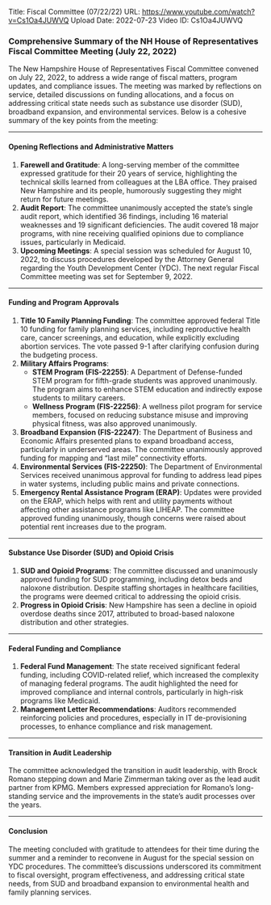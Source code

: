 Title: Fiscal Committee (07/22/22)
URL: https://www.youtube.com/watch?v=Cs1Oa4JUWVQ
Upload Date: 2022-07-23
Video ID: Cs1Oa4JUWVQ

### Comprehensive Summary of the NH House of Representatives Fiscal Committee Meeting (July 22, 2022)

The New Hampshire House of Representatives Fiscal Committee convened on July 22, 2022, to address a wide range of fiscal matters, program updates, and compliance issues. The meeting was marked by reflections on service, detailed discussions on funding allocations, and a focus on addressing critical state needs such as substance use disorder (SUD), broadband expansion, and environmental services. Below is a cohesive summary of the key points from the meeting:

---

#### **Opening Reflections and Administrative Matters**
1. **Farewell and Gratitude**: A long-serving member of the committee expressed gratitude for their 20 years of service, highlighting the technical skills learned from colleagues at the LBA office. They praised New Hampshire and its people, humorously suggesting they might return for future meetings.
2. **Audit Report**: The committee unanimously accepted the state’s single audit report, which identified 36 findings, including 16 material weaknesses and 19 significant deficiencies. The audit covered 18 major programs, with nine receiving qualified opinions due to compliance issues, particularly in Medicaid.
3. **Upcoming Meetings**: A special session was scheduled for August 10, 2022, to discuss procedures developed by the Attorney General regarding the Youth Development Center (YDC). The next regular Fiscal Committee meeting was set for September 9, 2022.

---

#### **Funding and Program Approvals**
1. **Title 10 Family Planning Funding**: The committee approved federal Title 10 funding for family planning services, including reproductive health care, cancer screenings, and education, while explicitly excluding abortion services. The vote passed 9-1 after clarifying confusion during the budgeting process.
2. **Military Affairs Programs**:
   - **STEM Program (FIS-22255)**: A Department of Defense-funded STEM program for fifth-grade students was approved unanimously. The program aims to enhance STEM education and indirectly expose students to military careers.
   - **Wellness Program (FIS-22256)**: A wellness pilot program for service members, focused on reducing substance misuse and improving physical fitness, was also approved unanimously.
3. **Broadband Expansion (FIS-22247)**: The Department of Business and Economic Affairs presented plans to expand broadband access, particularly in underserved areas. The committee unanimously approved funding for mapping and “last mile” connectivity efforts.
4. **Environmental Services (FIS-22250)**: The Department of Environmental Services received unanimous approval for funding to address lead pipes in water systems, including public mains and private connections.
5. **Emergency Rental Assistance Program (ERAP)**: Updates were provided on the ERAP, which helps with rent and utility payments without affecting other assistance programs like LIHEAP. The committee approved funding unanimously, though concerns were raised about potential rent increases due to the program.

---

#### **Substance Use Disorder (SUD) and Opioid Crisis**
1. **SUD and Opioid Programs**: The committee discussed and unanimously approved funding for SUD programming, including detox beds and naloxone distribution. Despite staffing shortages in healthcare facilities, the programs were deemed critical to addressing the opioid crisis.
2. **Progress in Opioid Crisis**: New Hampshire has seen a decline in opioid overdose deaths since 2017, attributed to broad-based naloxone distribution and other strategies.

---

#### **Federal Funding and Compliance**
1. **Federal Fund Management**: The state received significant federal funding, including COVID-related relief, which increased the complexity of managing federal programs. The audit highlighted the need for improved compliance and internal controls, particularly in high-risk programs like Medicaid.
2. **Management Letter Recommendations**: Auditors recommended reinforcing policies and procedures, especially in IT de-provisioning processes, to enhance compliance and risk management.

---

#### **Transition in Audit Leadership**
The committee acknowledged the transition in audit leadership, with Brock Romano stepping down and Marie Zimmerman taking over as the lead audit partner from KPMG. Members expressed appreciation for Romano’s long-standing service and the improvements in the state’s audit processes over the years.

---

#### **Conclusion**
The meeting concluded with gratitude to attendees for their time during the summer and a reminder to reconvene in August for the special session on YDC procedures. The committee’s discussions underscored its commitment to fiscal oversight, program effectiveness, and addressing critical state needs, from SUD and broadband expansion to environmental health and family planning services.